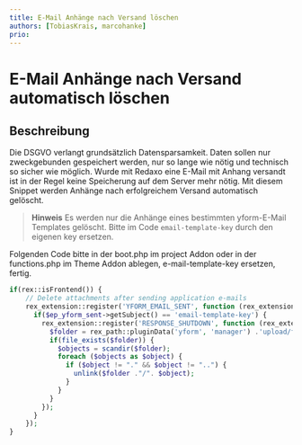 ```yaml
---
title: E-Mail Anhänge nach Versand löschen
authors: [TobiasKrais, marcohanke]
prio:
---
```


# E-Mail Anhänge nach Versand automatisch löschen


## Beschreibung

Die DSGVO verlangt grundsätzlich Datensparsamkeit. Daten sollen nur zweckgebunden gespeichert werden, nur so lange wie nötig und technisch so sicher wie möglich. Wurde mit Redaxo eine E-Mail mit Anhang versandt ist in der Regel keine Speicherung auf dem Server mehr nötig. Mit diesem Snippet werden Anhänge nach erfolgreichem Versand automatisch gelöscht.

> **Hinweis** Es werden nur die Anhänge eines bestimmten yform-E-Mail Templates gelöscht. Bitte im Code `email-template-key` durch den eigenen key ersetzen.


<a name="skript"></a>

Folgenden Code bitte in der boot.php im project Addon oder in der functions.php im Theme Addon ablegen, e-mail-template-key ersetzen, fertig.
```php
if(rex::isFrontend()) {
    // Delete attachments after sending application e-mails
    rex_extension::register('YFORM_EMAIL_SENT', function (rex_extension_point $ep_yform_sent) {
      if($ep_yform_sent->getSubject() == 'email-template-key') {
        rex_extension::register('RESPONSE_SHUTDOWN', function (rex_extension_point $ep_response_shutdown) {
          $folder = rex_path::pluginData('yform', 'manager') .'upload/frontend';
          if(file_exists($folder)) {
            $objects = scandir($folder);
            foreach ($objects as $object) {
              if ($object != "." && $object != "..") {
                unlink($folder ."/". $object);
              }
            }
          }
        });
      }
    });
}
```
